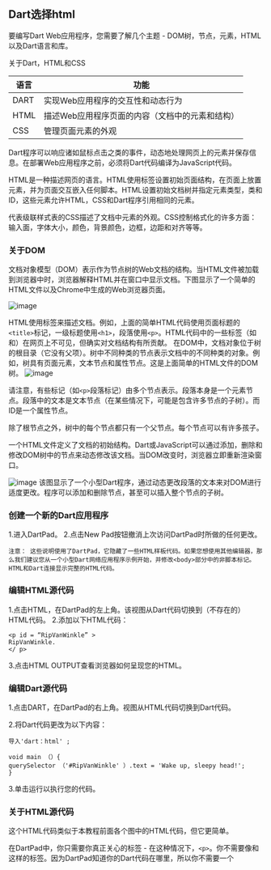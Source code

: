 ## Dart选择html
要编写Dart Web应用程序，您需要了解几个主题 - DOM树，节点，元素，HTML以及Dart语言和库。

关于Dart，HTML和CSS


语言 | 功能
---|---
DART | 实现Web应用程序的交互性和动态行为
HTML | 描述Web应用程序页面的内容（文档中的元素和结构）
CSS | 管理页面元素的外观


Dart程序可以响应诸如鼠标点击之类的事件，动态地处理网页上的元素并保存信息。在部署Web应用程序之前，必须将Dart代码编译为JavaScript代码。

HTML是一种描述网页的语言。HTML使用标签设置初始页面结构，在页面上放置元素，并为页面交互嵌入任何脚本。HTML设置初始文档树并指定元素类型，类和ID，这些元素允许HTML，CSS和Dart程序引用相同的元素。

代表级联样式表的CSS描述了文档中元素的外观。CSS控制格式化的许多方面：输入面，字体大小，颜色，背景颜色，边框，边距和对齐等等。

### 关于DOM
文档对象模型（DOM）表示作为节点树的Web文档的结构。当HTML文件被加载到浏览器中时，浏览器解释HTML并在窗口中显示文档。下图显示了一个简单的HTML文件以及Chrome中生成的Web浏览器页面。

![image](https://webdev.dartlang.org/tutorials/images/simple-html.png)


HTML使用标签来描述文档。例如，上面的简单HTML代码使用页面标题的`<title>`标记，一级标题使用`<h1>`，段落使用`<p>`。HTML代码中的一些标签（如<head>和<body>）在网页上不可见，但确实对文档结构有所贡献。
在DOM中，文档对象位于树的根目录（它没有父项）。树中不同种类的节点表示文档中的不同种类的对象。例如，树具有页面元素，文本节点和属性节点。这是上面简单的HTML文件的DOM树。
![image](https://webdev.dartlang.org/tutorials/images/simple-dom-tree.png)

请注意，有些标记（如`<p>`段落标记）由多个节点表示。段落本身是一个元素节点。段落中的文本是文本节点（在某些情况下，可能是包含许多节点的子树）。而ID是一个属性节点。

除了根节点之外，树中的每个节点都只有一个父节点。每个节点可以有许多孩子。

一个HTML文件定义了文档的初始结构。Dart或JavaScript可以通过添加，删除和修改DOM树中的节点来动态修改该文档。当DOM改变时，浏览器立即重新渲染窗口。

![image](https://webdev.dartlang.org/tutorials/images/dynamic-dart.png)
该图显示了一个小型Dart程序，通过动态更改段落的文本来对DOM进行适度更改。程序可以添加和删除节点，甚至可以插入整个节点的子树。

### 创建一个新的Dart应用程序
1.进入DartPad。
2.点击New Pad按钮撤消上次访问DartPad时所做的任何更改。

`注意： 这些说明使用了DartPad，它隐藏了一些HTML样板代码。如果您想使用其他编辑器，那么我们建议您从一个小型Dart网络应用程序示例开始，并修改<body>部分中的非脚本标记。 HTML和Dart连接显示完整的HTML代码。`

### 编辑HTML源代码

1.点击HTML，在DartPad的左上角。该视图从Dart代码切换到（不存在的）HTML代码。
2.添加以下HTML代码：

```
<p id = “RipVanWinkle” >
RipVanWinkle.
</ p>
```

3.点击HTML OUTPUT查看浏览器如何呈现您的HTML。
### 编辑Dart源代码
1.点击DART，在DartPad的右上角。视图从HTML代码切换到Dart代码。

2.将Dart代码更改为以下内容：

```
导入'dart：html' ;

void main （）{
querySelector （'#RipVanWinkle' ）.text = 'Wake up, sleepy head!';
}

```
3.单击运行以执行您的代码。

### 关于HTML源代码

这个HTML代码类似于本教程前面各个图中的HTML代码，但它更简单。

在DartPad中，你只需要你真正关心的标签 - 在这种情况下，`<p>`。你不需要像<html>和<body>这样的标签。因为DartPad知道你的Dart代码在哪里，所以你不需要一个<script>标签。段落标签具有标识符“RipVanWinkle”。您在下一步创建的Dart代码使用此ID来获取段落元素。

### 编辑Dart源代码
1.点击DART，在DartPad的右上角。视图从HTML代码切换到Dart代码。

2.将Dart代码更改为以下内容：


```
import'dart：html' ;

void main （）{
querySelector （'#RipVanWinkle').text = 'Wake up, sleepy head!'; ; }
```
3.单击运行您的代码。

### 关于Dart源代码

import指令导入指定的库，使该库中的所有类和函数都可用于您的程序。


```
import 'dart:html'
```

该程序导入Dart的HTML库，其中包含用于编程DOM的关键类和函数。关键类包括：


Dart类 | 描述
---|---
node节点 | 实现一个DOM节点
元素 | Node的一个子类; 实现一个网页元素。
文件 | Node的另一个子类; 实现文档对象。


Dart核心库包含另一个有用的类:List，一个可以指定其成员类型的参数化类。元素的实例将其子元素的列表保存在List <Element>中。

### 使用querySelector（）函数

这个应用程序的main（）函数包含一行代码，它有点类似于一个接一个地发生多个事情的运行句子,让我们解构它。

querySelector（）是Dart HTML库提供的一个顶级函数，它从DOM中获取一个Element对象。


```
querySelector('#RipVanWinkle').text = 'Wake up, sleepy head!';
```
querySelector（）是一个字符串，它是一个标识对象的CSS选择器。最常见的CSS选择器指定类，标识符或属性。我们稍后会更详细地看这些，当我们添加一个CSS文件到迷你应用程序。在这种情况下，RipVanWinkle是HTML文件中声明的段落元素的唯一ID，并且#RipVanWinkle指定该ID。
```
querySelector('#RipVanWinkle').text = 'Wake up, sleepy head!';
```

从DOM获取元素的另一个有用的函数是querySelectorAll（），它通过元素列表返回多个Element对象 - 其中所有匹配提供的选择器。

### 设置元素的文本

在DOM中，页面元素的文本包含在子节点中，具体地说是文本节点。在下图中，包含字符串“RipVanWinkle段落”的节点是文本节点。
![image](https://webdev.dartlang.org/tutorials/images/paragraph-dom.png)

更复杂的文本（如带有样式更改的文本或嵌入的链接和图像）将用文本节点和其他对象的子树表示。

在Dart中，您可以简单地使用Element text属性，该属性具有一个getter，可以为您节点的子树，并提取文本。

```
querySelector('#RipVanWinkle').text = 'Wake up, sleepy head!';
```

但是，如果文本节点具有样式（因此是一个子树），获取文本然后立即设置它可能会更改DOM，作为丢失子树信息的结果。通常，与我们的RipVanWinkle示例一样，这种简化没有不利影响。

赋值运算符（=）将querySelector（）函数返回的Element的文本设置为字符串“Wake up，sleepy head！”。

```
querySelector('#RipVanWinkle').text = 'Wake up, sleepy head!';
```

这会使浏览器立即重新呈现包含此应用程序的浏览器页面，从而在浏览器页面上动态显示文本。



